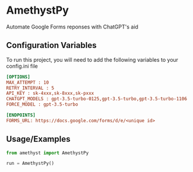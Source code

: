 
# AmethystPy

Automate Google Forms reponses with ChatGPT's aid


## Configuration Variables

To run this project, you will need to add the following variables to your config.ini file

```ini
[OPTIONS]
MAX_ATTEMPT : 10
RETRY_INTERVAL : 5
API_KEY : sk-4xxx,sk-8xxx,sk-pxxx
CHATGPT_MODELS : gpt-3.5-turbo-0125,gpt-3.5-turbo,gpt-3.5-turbo-1106
FORCE_MODEL : gpt-3.5-turbo

[ENDPOINTS]
FORMS_URL: https://docs.google.com/forms/d/e/<unique id>
```


## Usage/Examples

```python
from amethyst import AmethystPy

run = AmethystPy()

```

